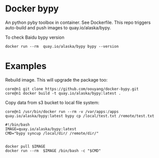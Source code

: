 Docker bypy
=============

An python pyby toolbox in container. See Dockerfile.
This repo triggers auto-build and push images to quay.io/alaska/bypy.

To check Baidu bypy version

```
docker run --rm  quay.io/alaska/bypy bypy --version
```

Examples
========

Rebuild image. This will upgrade the package too:

```
core@n1 git clone https://github.com/oouyang/docker-bypy.git
core@n1 docker build -t quay.io/alaska/bypy:latest .
```


Copy data from s3 bucket to local file system:

```
core@n1 /usr/bin/docker run --rm -v /var/apps:/apps quay.io/alaska/bypy:latest bypy cp /local/test.txt /remote/test.txt
```

```
#!/bin/bash
IMAGE=quay.io/alaska/bypy:latest
CMD="bypy syncup /local/dir/ /remote/dir/"


docker pull $IMAGE
docker run --rm  $IMAGE /bin/bash -c "$CMD"
```
